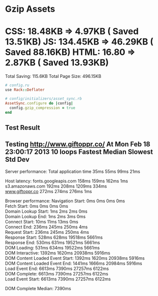 # Gzip Assets

CSS: 18.48KB   => 4.97KB  ( Saved 13.51KB)
JS:  134.45KB  => 46.29KB ( Saved 88.16KB)
HTML: 16.80    => 2.87KB  ( Saved 13.93KB)
==========================
Total Saving: 115.6KB
Total Page Size: 496.15KB


```ruby
# config.ru
use Rack::Deflater

# config/initializers/asset_sync.rb
AssetSync.configure do |config|
  config.gzip_compression = true
end

```

## Test Result

Testing http://www.giftoppr.co/
At Mon Feb 18 23:00:17 2013
10 loops
                                   Fastest   Median    Slowest   Std Dev   
---------------------------------------------------------------------------

Server performance:
Total application time             35ms      55ms      99ms      21ms      

Host latency:
fonts.googleapis.com               158ms     159ms     162ms     1ms       
s3.amazonaws.com                   192ms     208ms     1209ms    334ms     
www.giftoppr.co                    272ms     274ms     276ms     1ms       

Browser performance:
Navigation Start:                  0ms       0ms       0ms       0ms       
Fetch Start:                       0ms       0ms       0ms       0ms       
Domain Lookup Start:               1ms       2ms       2ms       0ms       
Domain Lookup End:                 1ms       2ms       3ms       0ms       
Connect Start:                     10ms      11ms      13ms      0ms       
Connect End:                       236ms     245ms     250ms     4ms       
Request Start:                     236ms     245ms     250ms     4ms       
Response Start:                    528ms     628ms     19518ms   5661ms    
Response End:                      530ms     631ms     19521ms   5661ms    
DOM Loading:                       531ms     634ms     19522ms   5661ms    
DOM Interactive:                   1392ms    1620ms    20938ms   5916ms    
DOM Content Loaded Event Start:    1392ms    1620ms    20938ms   5916ms    
DOM Content Loaded Event End:      1441ms    1666ms    20984ms   5916ms    
Load Event End:                    6613ms    7390ms    27257ms   6122ms    
DOM Complete:                      6613ms    7390ms    27257ms   6122ms    
Load Event Start:                  6613ms    7390ms    27257ms   6122ms  

DOM Complete Median: 7390ms
